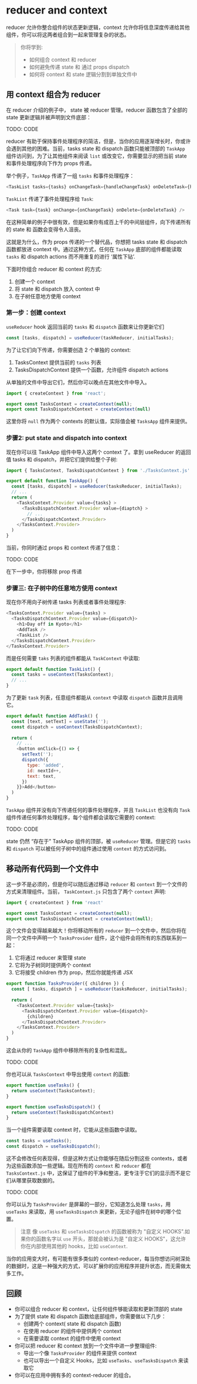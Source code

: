 # reducer and context

reducer 允许你整合组件的状态更新逻辑，context 允许你将信息深度传递给其他组件，你可以将这两者组合到一起来管理复杂的状态。

> 你将学到:
> - 如何组合 context 和 reducer
> - 如何避免传递 state 和 通过 props dispatch
> - 如何将 context 和 state 逻辑分割到单独文件中

## 用 context 组合为 reducer

在 reducer 介绍的例子中， state 被 reducer 管理。reducer 函数包含了全部的 state 更新逻辑并被声明到文件底部：

TODO: CODE

reducer 有助于保持事件处理程序的简洁，但是，当你的应用逐渐增长时，你或许会遇到其他的困难。当前，tasks state 和 dispatch 函数只能被顶部的 `TaskApp` 组件访问到，为了让其他组件来阅读 `list` 或改变它，你需要显示的把当前 state 和事件处理程序向下作为 props 传递。

举个例子，`TaskApp` 传递了一组 `tasks` 和事件处理程序：

```javascript
<TaskList tasks={tasks} onChangeTask={handleChangeTask} onDeleteTask={handleDelteTask} />
```

`TaskList` 传递了事件处理程序给 `Task`:

```javascript
<Task task={task} onChange={onChangeTask} onDelete={onDeleteTask} />
```

在这种简单的例子中很有效，但是如果你有成百上千的中间层组件，向下传递所有的 state 和 函数会变得令人沮丧。

这就是为什么，作为 props 传递的一个替代品，你想把 tasks state 和 dispatch 函数都放进 context 中。通过这种方式，任何在 `TaskApp` 底部的组件都能读取 `tasks` 和 dispatch actions 而不用重复的进行 ‘属性下钻’.

下面时你组合 reducer 和 context 的方式:

1. 创建一个 context
2. 将 state 和 dispatch 放入 context 中
3. 在子树任意地方使用 context

### 第一步：创建 context

`useReducer` hook 返回当前的 `tasks` 和 `dispatch` 函数来让你更新它们

```javascript
const [tasks, dispatch] = useReducer(taskReducer, initialTasks);
```

为了让它们向下传递，你需要创造 2 个单独的 context:

1. TasksContext 提供当前的 `tasks` 列表
2. TasksDispatchContext 提供一个函数，允许组件 dispatch actions

从单独的文件中导出它们，然后你可以晚点在其他文件中导入。

```javascript tasksContext.js
import { createContext } from 'react';

export const TasksContext = createContext(null);
export const TasksDispatchContext = createContext(null)
```

这里你将 `null` 作为两个 contexts 的默认值，实际值会被 `TasksApp` 组件来提供。

### 步骤2: put state and dispatch into context

现在你可以往 TaskApp 组件中导入这两个 context 了。拿到 useReducer 的返回值 tasks 和 dispatch，并把它们提供给整个子树:

```javascript
import { TasksContext, TasksDispatchContext } from './TasksContext.js'

export default function TaskApp() {
  const [tasks, dispatch] = useReducer(tasksReducer, initialTasks);
  // ...
  return (
    <TasksContext.Provider value={tasks} >
      <TasksDispatchContext.Provider value={diaptch} >
        // ...
      </TasksDispatchContext.Provider>
    </TasksContext.Provider>
  )
}
```

当前，你同时通过 props 和 context 传递了信息：

TODO: CODE

在下一步中，你将移除 prop 传递

### 步骤三: 在子树中的任意地方使用 context

现在你不用向子树传递 tasks 列表或者事件处理程序:

```javascript
<TasksContext.Provider value={tasks} >
  <TasksDispatchContext.Provider value={dispatch}>
    <h1>Day off in Kyoto</h1>
    <AddTask />
    <TaskList />
  </TasksDispatchContext.Provider>
</TasksContext.Provider>
```

而是任何需要 `taks` 列表的组件都能从 `TaskContext` 中读取:

```javascript
export default function TaskList() {
  const tasks = useContext(TasksContext);
  // ...
}
```

为了更新 `task` 列表，任意组件都能从 `context` 中读取 `dispatch` 函数并且调用它。

```javascript
export default function AddTask() {
  const [text, setText] = useState('');
  const dispatch = useContext(TasksDispatchContext);
  
  return (
    // ...
    <button onClick={() => {
      setText('');
      dispatch({
        type: 'added',
        id: nextId++,
        text: text,
      })
    }}>Add</button>
  )
}
```

`TaskApp` 组件并没有向下传递任何的事件处理程序，并且 `TaskList` 也没有向 `Task` 组件传递任何事件处理程序，每个组件都会读取它需要的 context:

TODO: CODE

state 仍然 “存在于” TaskApp 组件的顶部，被 `useReducer` 管理。但是它的 `tasks` 和 `dispatch` 可以被任何子树中的组件通过使用 `context` 的方式访问到。

## 移动所有代码到一个文件中

这一步不是必须的，但是你可以随后通过移动 `reducer` 和 `context` 到一个文件的方式来清理组件。当前， `TaskContext.js` 只包含了两个 `context` 声明:

```javascript
import { createContext } from 'react'

export const TasksContext = createContext(null);
export const TasksDispatchContext = createContext(null);
```

这个文件会变得越来越大！你将移动所有的 `reducer` 到一个文件中，然后你将在同一个文件中声明一个 `TasksProvider` 组件，这个组件会将所有的东西联系到一起：

1. 它将通过 reducer 来管理 state
2. 它将为子树同时提供两个 context
3. 它将接受 children 作为 prop，然后你就能传递 JSX

```javascript
export function TasksProvider({ children }) {
  const [ tasks, dispatch ] = useReducer(tasksReducer, initialTasks);
  
  return (
    <TasksContext.Provider value={tasks}>
      <TasksDispatchContext.Provider value={dispatch}>
        {children}
      </TasksDispatchContext.Provider>
    </TasksContext.Provider>
  )
}
```

这会从你的 `TaskApp` 组件中移除所有的复杂性和混乱。

TODO: CODE

你也可以从 `TasksContext` 中导出使用 `context` 的函数:

```javascript
export function useTasks() {
  return useContext(TasksContext);
}

export function useTasksDispatch() {
  return useContext(TasksDispatchContext)
}
```

当一个组件需要读取 context 时，它能从这些函数中读取。

```javascript
const tasks = useTasks();
const dispatch = useTasksDispatch();
```


这不会修改任何表现得，但是这种方式让你能够在随后分割这些 contexts，或者为这些函数添加一些逻辑。现在所有的 `context` 和 `reducer` 都在 `TasksContext.js` 中，这保证了组件的干净和整洁，更专注于它们的显示而不是它们从哪里获取数据的。

TODO: CODE

你可以认为 `TasksProvider` 是屏幕的一部分，它知道怎么处理 `tasks`，用 `useTasks` 来读取，用 `useTasksDispatch` 来更新，无论子组件在树中的哪个位置。

> 注意
> 像 `useTasks` 和 `useTasksDIspatch` 的函数被称为 "自定义 HOOKS".如果你的函数名字以 `use` 开头，那就会被认为是 "自定义 HOOKS"，这允许你在内部使用其他的 hooks，比如 `useContext`.

当你的应用变大时，有可能有很多类似的 context-reducer，每当你想访问树深处的数据时，这是一种强大的方式，可以扩展你的应用程序并提升状态，而无需做太多工作。

## 回顾

- 你可以组合 reducer 和 context，让任何组件够能读取和更新顶部的 state
- 为了提供 state 和 dispatch 函数给底部组件，你需要做以下几步：
  - 创建两个 context( state 和 dispatch 函数)
  - 在使用 reducer 的组件中提供两个 context
  - 在需要读取 context 的组件中使用 context
- 你可以把 reducer 和 context 放到一个文件中进一步整理组件:
  - 导出一个像 `TasksProvider` 的组件来提供 context
  - 也可以导出一个自定义 Hooks，比如 `useTasks`、`useTasksDispatch` 来读取它
- 你可以在应用中拥有多的 context-reducer 的组合。

